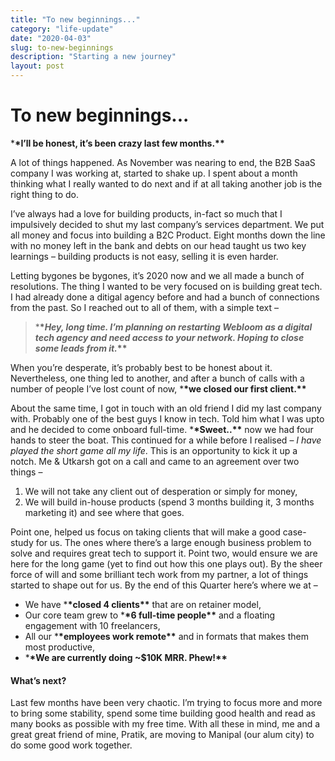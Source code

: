 ```yaml
---
title: "To new beginnings..."
category: "life-update"
date: "2020-04-03"
slug: to-new-beginnings
description: "Starting a new journey"
layout: post
---
```


# To new beginnings...

\***\*I’ll be honest, it’s been crazy last few months.\*\***

A lot of things happened. As November was nearing to end, the B2B SaaS company I was working at, started to shake up. I spent about a month thinking what I really wanted to do next and if at all taking another job is the right thing to do.

I’ve always had a love for building products, in-fact so much that I impulsively decided to shut my last company’s services department. We put all money and focus into building a B2C Product. Eight months down the line with no money left in the bank and debts on our head taught us two key learnings – building products is not easy, selling it is even harder.

Letting bygones be bygones, it’s 2020 now and we all made a bunch of resolutions. The thing I wanted to be very focused on is building great tech. I had already done a ditigal agency before and had a bunch of connections from the past. So I reached out to all of them, with a simple text –

> \***\*_Hey, long time. I’m planning on restarting Webloom as a digital tech agency and need access to your network. Hoping to close some leads from it._\*\***

When you’re desperate, it’s probably best to be honest about it. Nevertheless, one thing led to another, and after a bunch of calls with a number of people I’ve lost count of now, \***\*we closed our first client.\*\***

About the same time, I got in touch with an old friend I did my last company with. Probably one of the best guys I know in tech. Told him what I was upto and he decided to come onboard full-time. \***\*Sweet..\*\*** now we had four hands to steer the boat. This continued for a while before I realised – _I have played the short game all my life_. This is an opportunity to kick it up a notch. Me & Utkarsh got on a call and came to an agreement over two things –

1.  We will not take any client out of desperation or simply for money,
2.  We will build in-house products (spend 3 months building it, 3 months marketing it) and see where that goes.

Point one, helped us focus on taking clients that will make a good case-study for us. The ones where there’s a large enough business problem to solve and requires great tech to support it. Point two, would ensure we are here for the long game (yet to find out how this one plays out). By the sheer force of will and some brilliant tech work from my partner, a lot of things started to shape out for us. By the end of this Quarter here’s where we at –

- We have \***\*closed 4 clients\*\*** that are on retainer model,
- Our core team grew to \***\*6 full-time people\*\*** and a floating engagement with 10 freelancers,
- All our \***\*employees work remote\*\*** and in formats that makes them most productive,
- \***\*We are currently doing ~$10K MRR. Phew!\*\***

#### What’s next?

Last few months have been very chaotic. I’m trying to focus more and more to bring some stability, spend some time building good health and read as many books as possible with my free time. With all these in mind, me and a great great friend of mine, Pratik, are moving to Manipal (our alum city) to do some good work together.
